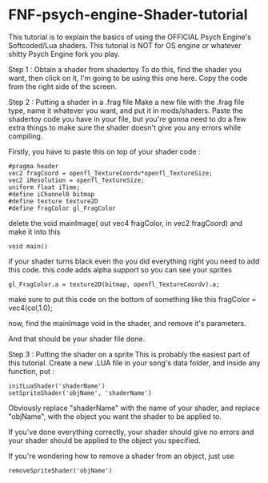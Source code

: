 # FNF-psych-engine-Shader-tutorial

This tutorial is to explain the basics of using the OFFICIAL Psych Engine's Softcoded/Lua shaders. This tutorial is NOT for OS engine or whatever shitty Psych Engine fork you play.

Step 1 : Obtain a shader from shadertoy
To do this, find the shader you want, then click on it, I'm going to be using this one here.
Copy the code from the right side of the screen.

Step 2 : Putting a shader in a .frag file
Make a new file with the .frag file type, name it whatever you want, and put it in mods/shaders. Paste the shadertoy code you have in your file, but you're gonna need to do a few extra things to make sure the shader doesn't give you any errors while compiling.

Firstly, you have to paste this on top of your shader code :

```
#pragma header
vec2 fragCoord = openfl_TextureCoordv*openfl_TextureSize;
vec2 iResolution = openfl_TextureSize;
uniform float iTime;
#define iChannel0 bitmap
#define texture texture2D
#define fragColor gl_FragColor
```

delete the void mainImage( out vec4 fragColor, in vec2 fragCoord) 
and make it into this
```
void main() 
```

if your shader turns black even tho you did everything right you need to add this code. this code adds alpha support so you can see your sprites 
```
gl_FragColor.a = texture2D(bitmap, openfl_TextureCoordv).a;
```
make sure to put this code on the bottom of something like this fragColor = vec4(col,1.0);

now, find the mainImage void in the shader, and remove it's parameters.

And that should be your shader file done.

Step 3 : Putting the shader on a sprite
This is probably the easiest part of this tutorial. Create a new .LUA file in your song's data folder, and inside any function, put :
```
initLuaShader('shaderName')
setSpriteShader('objName', 'shaderName')
```
Obviously replace "shaderName" with the name of your shader, and replace "objName", with the object you want the shader to be applied to.

If you've done everything correctly, your shader should give no errors and your shader should be applied to the object you specified.

If you're wondering how to remove a shader from an object, just use 
```
removeSpriteShader('objName')
```
